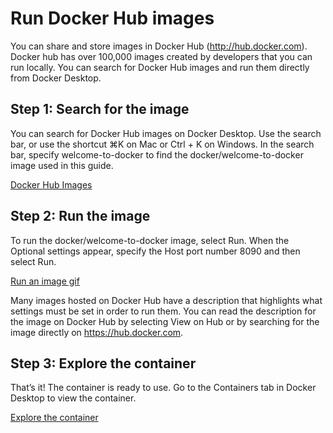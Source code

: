# Run Docker Hub images

You can share and store images in Docker Hub (http://hub.docker.com). Docker hub has over 100,000 images created by developers that you can run locally. You can search for Docker Hub images and run them directly from Docker Desktop.

## Step 1: Search for the image

You can search for Docker Hub images on Docker Desktop. Use the search bar, or use the shortcut ⌘K on Mac or Ctrl + K on Windows. In the search bar, specify welcome-to-docker to find the docker/welcome-to-docker image used in this guide.

[Docker Hub Images](https://docs.docker.com/get-started/images/getting-started-search.png)

## Step 2: Run the image

To run the docker/welcome-to-docker image, select Run. When the Optional settings appear, specify the Host port number 8090 and then select Run.

[Run an image gif](https://docs.docker.com/get-started/images/getting-started-run.gif)

Many images hosted on Docker Hub have a description that highlights what settings must be set in order to run them. You can read the description for the image on Docker Hub by selecting View on Hub or by searching for the image directly on https://hub.docker.com.

## Step 3: Explore the container

That’s it! The container is ready to use. Go to the Containers tab in Docker Desktop to view the container.

[Explore the container](https://docs.docker.com/get-started/images/getting-started-view.png)
